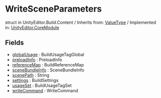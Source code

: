 # WriteSceneParameters
struct in UnityEditor.Build.Content
 / Inherits from: <a href="https://docs.unity3d.com/6000.2/Documentation/ScriptReference/ValueType.html">ValueType</a> / Implemented in: <a href="https://docs.unity3d.com/6000.2/Documentation/ScriptReference/UnityEditor.CoreModule.html">UnityEditor.CoreModule</a>

## Fields
- <a href="https://docs.unity3d.com/6000.2/Documentation/ScriptReference/WriteSceneParameters-globalUsage.html">globalUsage</a> : BuildUsageTagGlobal
- <a href="https://docs.unity3d.com/6000.2/Documentation/ScriptReference/WriteSceneParameters-preloadInfo.html">preloadInfo</a> : PreloadInfo
- <a href="https://docs.unity3d.com/6000.2/Documentation/ScriptReference/WriteSceneParameters-referenceMap.html">referenceMap</a> : BuildReferenceMap
- <a href="https://docs.unity3d.com/6000.2/Documentation/ScriptReference/WriteSceneParameters-sceneBundleInfo.html">sceneBundleInfo</a> : SceneBundleInfo
- <a href="https://docs.unity3d.com/6000.2/Documentation/ScriptReference/WriteSceneParameters-scenePath.html">scenePath</a> : String
- <a href="https://docs.unity3d.com/6000.2/Documentation/ScriptReference/WriteSceneParameters-settings.html">settings</a> : BuildSettings
- <a href="https://docs.unity3d.com/6000.2/Documentation/ScriptReference/WriteSceneParameters-usageSet.html">usageSet</a> : BuildUsageTagSet
- <a href="https://docs.unity3d.com/6000.2/Documentation/ScriptReference/WriteSceneParameters-writeCommand.html">writeCommand</a> : WriteCommand
